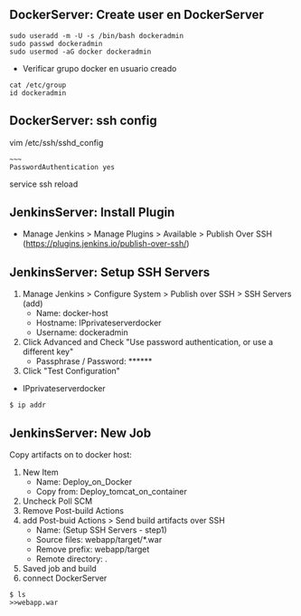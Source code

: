 ## DockerServer: Create user en DockerServer
```
sudo useradd -m -U -s /bin/bash dockeradmin
sudo passwd dockeradmin
sudo usermod -aG docker dockeradmin
```
* Verificar grupo docker en usuario creado
```
cat /etc/group
id dockeradmin
```

## DockerServer: ssh config
vim /etc/ssh/sshd_config
```
~~~
PasswordAuthentication yes
```
service ssh reload

## JenkinsServer: Install Plugin
- Manage Jenkins > Manage Plugins > Available > Publish Over SSH (https://plugins.jenkins.io/publish-over-ssh/)

## JenkinsServer: Setup SSH Servers
1) Manage Jenkins > Configure System > Publish over SSH > SSH Servers (add)
	- Name: docker-host
	- Hostname: IPprivateserverdocker
	- Username: dockeradmin
2) Click Advanced and Check "Use password authentication, or use a different key"
	- Passphrase / Password: ******
3) Click "Test Configuration"

* IPprivateserverdocker
```
$ ip addr 
```

## JenkinsServer: New Job
Copy artifacts on to docker host:
1) New Item
	- Name: Deploy_on_Docker
	- Copy from: Deploy_tomcat_on_container
2) Uncheck Poll SCM
3) Remove Post-build Actions
4) add Post-buid Actions > Send build artifacts over SSH
	- Name: (Setup SSH Servers - step1)
	- Source files: webapp/target/*.war
	- Remove prefix: webapp/target
	- Remote directory: .
5) Saved job and build
6) connect DockerServer
```
$ ls
>>webapp.war
```